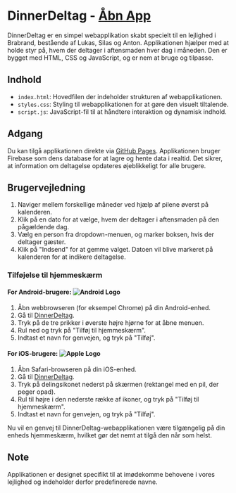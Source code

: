 # DinnerDeltag - [Åbn App](https://lukasjp11.github.io/DinnerDeltag/)

DinnerDeltag er en simpel webapplikation skabt specielt til en lejlighed i Brabrand, bestående af Lukas, Silas og Anton. Applikationen hjælper med at holde styr på, hvem der deltager i aftensmaden hver dag i måneden. Den er bygget med HTML, CSS og JavaScript, og er nem at bruge og tilpasse.

## Indhold

- `index.html`: Hovedfilen der indeholder strukturen af webapplikationen.
- `styles.css`: Styling til webapplikationen for at gøre den visuelt tiltalende.
- `script.js`: JavaScript-fil til at håndtere interaktion og dynamisk indhold.

## Adgang

Du kan tilgå applikationen direkte via [GitHub Pages](https://lukasjp11.github.io/DinnerDeltag/).
Applikationen bruger Firebase som dens database for at lagre og hente data i realtid. Det sikrer, at information om deltagelse opdateres øjeblikkeligt for alle brugere.

## Brugervejledning

1. Naviger mellem forskellige måneder ved hjælp af pilene øverst på kalenderen.
2. Klik på en dato for at vælge, hvem der deltager i aftensmaden på den pågældende dag.
3. Vælg en person fra dropdown-menuen, og marker boksen, hvis der deltager gæster.
4. Klik på "Indsend" for at gemme valget. Datoen vil blive markeret på kalenderen for at indikere deltagelse.

### Tilføjelse til hjemmeskærm

#### For Android-brugere: ![Android Logo](https://lukasjp11.github.io/DinnerDeltag/images/android-logo.png)

1. Åbn webbrowseren (for eksempel Chrome) på din Android-enhed.
2. Gå til [DinnerDeltag](https://lukasjp11.github.io/DinnerDeltag/).
3. Tryk på de tre prikker i øverste højre hjørne for at åbne menuen.
4. Rul ned og tryk på "Tilføj til hjemmeskærm".
5. Indtast et navn for genvejen, og tryk på "Tilføj".

#### For iOS-brugere: ![Apple Logo](https://lukasjp11.github.io/DinnerDeltag/images/apple-logo.png)

1. Åbn Safari-browseren på din iOS-enhed.
2. Gå til [DinnerDeltag](https://lukasjp11.github.io/DinnerDeltag/).
3. Tryk på delingsikonet nederst på skærmen (rektangel med en pil, der peger opad).
4. Rul til højre i den nederste række af ikoner, og tryk på "Tilføj til hjemmeskærm".
5. Indtast et navn for genvejen, og tryk på "Tilføj".


Nu vil en genvej til DinnerDeltag-webapplikationen være tilgængelig på din enheds hjemmeskærm, hvilket gør det nemt at tilgå den når som helst.

## Note

Applikationen er designet specifikt til at imødekomme behovene i vores lejlighed og indeholder derfor predefinerede navne.
